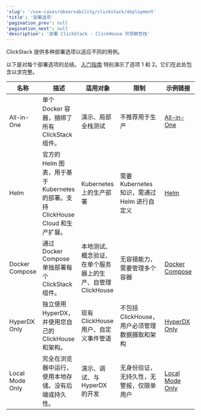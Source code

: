 ```yaml
---
'slug': '/use-cases/observability/clickstack/deployment'
'title': '部署选项'
'pagination_prev': null
'pagination_next': null
'description': '部署 ClickStack - ClickHouse 可观察性栈'
---
```


ClickStack 提供多种部署选项以适应不同的用例。

以下是对每个部署选项的总结。 [入门指南](/use-cases/observability/clickstack/getting-started) 特别演示了选项 1 和 2。它们在此处包含以求完整。

| 名称             | 描述                                                                                                                  | 适用对象                                                                                             | 限制                                                                                                       | 示例链接                                                                                                                                          |
|------------------|----------------------------------------------------------------------------------------------------------------------|--------------------------------------------------------------------------------------------------------|-------------------------------------------------------------------------------------------------------------|---------------------------------------------------------------------------------------------------------------------------------------------------|
| All-in-One       | 单个 Docker 容器，捆绑了所有 ClickStack 组件。                                                                        | 演示、局部全栈测试                                                                                      | 不推荐用于生产                                                                                             | [All-in-One](/use-cases/observability/clickstack/deployment/all-in-one)                               |
| Helm             | 官方的 Helm 图表，用于基于 Kubernetes 的部署。支持 ClickHouse Cloud 和生产扩展。                                 | Kubernetes 上的生产部署                                                                                  | 需要 Kubernetes 知识，需通过 Helm 进行自定义                                                                    | [Helm](/use-cases/observability/clickstack/deployment/helm)                                          |
| Docker Compose   | 通过 Docker Compose 单独部署每个 ClickStack 组件。                                                                   | 本地测试、概念验证、在单个服务器上的生产、自管理 ClickHouse                                             | 无容错能力，需要管理多个容器                                                                                | [Docker Compose](/use-cases/observability/clickstack/deployment/docker-compose)                       |
| HyperDX Only     | 独立使用 HyperDX，并使用您自己的 ClickHouse 和架构。                                                               | 现有 ClickHouse 用户、自定义事件管道                                                                      | 不包括 ClickHouse，用户必须管理数据摄取和架构                                                              | [HyperDX Only](/use-cases/observability/clickstack/deployment/hyperdx-only)                           |
| Local Mode Only  | 完全在浏览器中运行，使用本地存储。没有后端或持久性。                                                                | 演示、调试、与 HyperDX 的开发                                                                           | 无身份验证，无持久性，无警报，仅限单用户                                                                    | [Local Mode Only](/use-cases/observability/clickstack/deployment/local-mode-only)                     |
